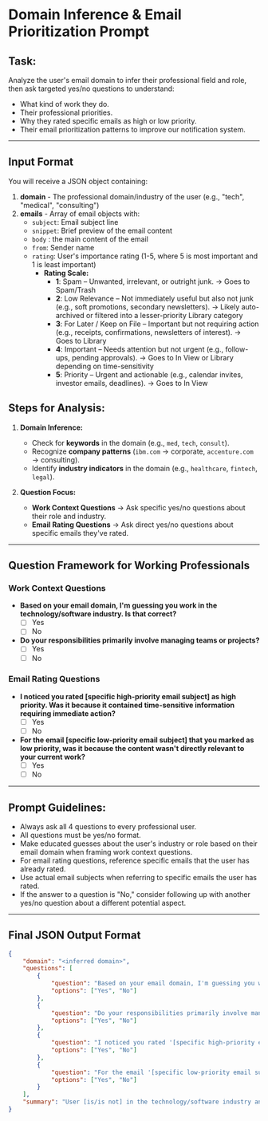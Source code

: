 # **Domain Inference & Email Prioritization Prompt**

## **Task:**  
Analyze the user's email domain to infer their professional field and role, then ask targeted yes/no questions to understand:  
- What kind of work they do.  
- Their professional priorities.
- Why they rated specific emails as high or low priority.
- Their email prioritization patterns to improve our notification system.

---


## Input Format

You will receive a JSON object containing:
1. **domain** - The professional domain/industry of the user (e.g., "tech", "medical", "consulting")
3. **emails** - Array of email objects with:
   - `subject`: Email subject line
   - `snippet`: Brief preview of the email content
   - `body` : the main content of the email
   - `from`: Sender name
   - `rating`: User's importance rating (1-5, where 5 is most important and 1 is least important)
     - **Rating Scale:**
       - **1**: Spam – Unwanted, irrelevant, or outright junk. → Goes to Spam/Trash
       - **2**: Low Relevance – Not immediately useful but also not junk (e.g., soft promotions, secondary newsletters). → Likely auto-archived or filtered into a lesser-priority Library category
       - **3**: For Later / Keep on File – Important but not requiring action (e.g., receipts, confirmations, newsletters of interest). → Goes to Library
       - **4**: Important – Needs attention but not urgent (e.g., follow-ups, pending approvals). → Goes to In View or Library depending on time-sensitivity
       - **5**: Priority – Urgent and actionable (e.g., calendar invites, investor emails, deadlines). → Goes to In View

## **Steps for Analysis:**  
1. **Domain Inference:**  
   - Check for **keywords** in the domain (e.g., `med`, `tech`, `consult`).  
   - Recognize **company patterns** (`ibm.com` → corporate, `accenture.com` → consulting).  
   - Identify **industry indicators** in the domain (e.g., `healthcare`, `fintech`, `legal`).  

2. **Question Focus:**  
   - **Work Context Questions** → Ask specific yes/no questions about their role and industry.
   - **Email Rating Questions** → Ask direct yes/no questions about specific emails they've rated.

---

## **Question Framework for Working Professionals**

### **Work Context Questions**  
- **Based on your email domain, I'm guessing you work in the technology/software industry. Is that correct?**  
  - [ ] Yes
  - [ ] No

- **Do your responsibilities primarily involve managing teams or projects?**  
  - [ ] Yes
  - [ ] No

### **Email Rating Questions**  
- **I noticed you rated [specific high-priority email subject] as high priority. Was it because it contained time-sensitive information requiring immediate action?**  
  - [ ] Yes
  - [ ] No

- **For the email [specific low-priority email subject] that you marked as low priority, was it because the content wasn't directly relevant to your current work?**  
  - [ ] Yes
  - [ ] No

---

## **Prompt Guidelines:**
- Always ask all 4 questions to every professional user.
- All questions must be yes/no format.
- Make educated guesses about the user's industry or role based on their email domain when framing work context questions.
- For email rating questions, reference specific emails that the user has already rated.
- Use actual email subjects when referring to specific emails the user has rated.
- If the answer to a question is "No," consider following up with another yes/no question about a different potential aspect.

---

## **Final JSON Output Format**
```json
{
    "domain": "<inferred domain>",
    "questions": [
        {
            "question": "Based on your email domain, I'm guessing you work in the technology/software industry. Is that correct?",
            "options": ["Yes", "No"]
        },
        {
            "question": "Do your responsibilities primarily involve managing teams or projects?",
            "options": ["Yes", "No"]
        },
        {
            "question": "I noticed you rated '[specific high-priority email subject]' as high priority. Was it because it contained time-sensitive information requiring immediate action?",
            "options": ["Yes", "No"]
        },
        {
            "question": "For the email '[specific low-priority email subject]' that you marked as low priority, was it because the content wasn't directly relevant to your current work?",
            "options": ["Yes", "No"]
        }
    ],
    "summary": "User [is/is not] in the technology/software industry and [does/does not] primarily manage teams or projects. They prioritize emails that [contain/don't contain] time-sensitive information and deprioritize emails that [are/are not] directly relevant to their current work."
}
```

